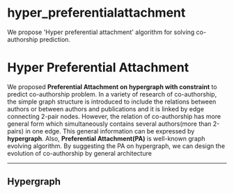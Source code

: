 # hyper_preferentialattachment
We propose 'Hyper preferential attachment' algorithm for solving co-authorship prediction.


Hyper Preferential Attachment
===================


We proposed **Preferential Attachment on hypergraph with constraint** to predict co-authorship problem. In a variety of research of co-authorship, the simple graph structure is introduced to include the relations between authors or between authors and publications and it is linked by edge connecting 2-pair nodes. However,  the relation of co-authorship has more general form which simultaneously contains several authors(more than 2-pairs) in one edge. This general information can be expressed by **hypergraph**. Also,  **Preferential Attachment(PA)** is well-known graph evolving algorithm. By suggesting the PA on hypergraph, we can design the evolution of co-authorship by general architecture   </i> 

----------

Hypergraph
-------------
